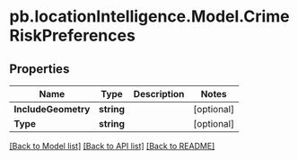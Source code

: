 # pb.locationIntelligence.Model.CrimeRiskPreferences
## Properties

Name | Type | Description | Notes
------------ | ------------- | ------------- | -------------
**IncludeGeometry** | **string** |  | [optional] 
**Type** | **string** |  | [optional] 

[[Back to Model list]](../README.md#documentation-for-models) [[Back to API list]](../README.md#documentation-for-api-endpoints) [[Back to README]](../README.md)


